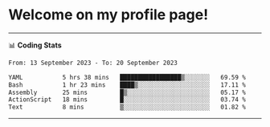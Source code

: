 # Welcome on my profile page!
<!-- print(("dralla"[::-1]+"s").capitalize()) -->

<!-- ---
👨🏻‍💻 **Busy With**
* Learning new Skills.
* Building small Projects.
* Being helpful. -->

---
📊 **Coding Stats**
<!--START_SECTION:waka-->

```txt
From: 13 September 2023 - To: 20 September 2023

YAML           5 hrs 38 mins   █████████████████▒░░░░░░░   69.59 %
Bash           1 hr 23 mins    ████▒░░░░░░░░░░░░░░░░░░░░   17.11 %
Assembly       25 mins         █▒░░░░░░░░░░░░░░░░░░░░░░░   05.17 %
ActionScript   18 mins         █░░░░░░░░░░░░░░░░░░░░░░░░   03.74 %
Text           8 mins          ▒░░░░░░░░░░░░░░░░░░░░░░░░   01.82 %
```

<!--END_SECTION:waka-->
---
